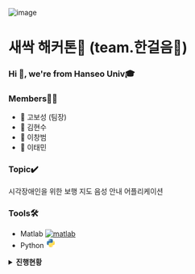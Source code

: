 ![image](https://github.com/bs7301/dacon_sprout_hackathon/assets/155629366/3aed18fc-acff-498b-8d36-bddd1899e6ab) 
<h1 align="left">새싹 해커톤🌱  (team.한걸음👣)</h1>

<h3 align="left">Hi 👋, we're from Hanseo Univ🎓</h3>


<p align="left"> <h3 align="left">Members🧑‍💻</h3> </p>

- 🌱 고보성 (팀장) 
- 🌱 김현수
- 🌱 이창범
- 🌱 이태민

<p align="left"> <h3 align="left">Topic✔️</h3> </p>
시각장애인을 위한 보행 지도 음성 안내 어플리케이션

<p align="left"> <h3 align="left">Tools🛠️</h3> </p>

- Matlab <a href="https://www.linux.org/" target="_blank" rel="noreferrer"> <a href="https://www.mathworks.com/" target="_blank" rel="noreferrer"> <img src="https://upload.wikimedia.org/wikipedia/commons/2/21/Matlab_Logo.png" alt="matlab" width="20" height="20"/> </a>
- Python <a href="https://www.python.org" target="_blank" rel="noreferrer"> <img src="https://raw.githubusercontent.com/devicons/devicon/master/icons/python/python-original.svg" alt="python" width="20" height="20"/> </a>

<details>
  <summary><b>진행현황</b></summary>
  <div markdown="1">
    <ul>
      <li>7.9) open data 저장 </li>
      <pre>Ai hub : https://aihub.or.kr/aihubdata/data/view.do?currMenu=115&topMenu=100&aihubDataSe=realm&dataSetSn=189 </pre>
      <li>7.10) coco 형태의 json파일로 1차 가공</li>
      <li>7.20) surface 이미지에 대한 학습 및 예측 모델 구성</li>
      <pre>bs_code.ipynb 파일 참조</pre>
      <li>7.21) surface 예측 시연 </li>
      <pre>camera.jpg 카메라 사용, surface_test1.zip 파일 내의 이미지 파일 및 surface 시연1 참조</pre>
      <li>7.21) surface 예측에 tts 기능 추가 </li>
      <pre>surface_test1.zip 파일 내의 surface 시연2 참조</pre>
    </ul>
  </div>
</details>
